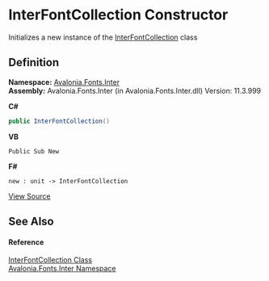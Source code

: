 # InterFontCollection Constructor


Initializes a new instance of the <a href="T_Avalonia_Fonts_Inter_InterFontCollection">InterFontCollection</a> class



## Definition
**Namespace:** <a href="N_Avalonia_Fonts_Inter">Avalonia.Fonts.Inter</a>  <br />**Assembly:** Avalonia.Fonts.Inter (in Avalonia.Fonts.Inter.dll) Version: 11.3.999

**C#**
``` C#
public InterFontCollection()
```
**VB**
``` VB
Public Sub New
```
**F#**
``` F#
new : unit -> InterFontCollection
```



<a href="https://github.com/AvaloniaUI/Avalonia/tree/master/src/Avalonia.Fonts.Inter/InterFontCollection.cs#L8" title="View the source code">View Source</a>



## See Also


#### Reference
<a href="T_Avalonia_Fonts_Inter_InterFontCollection">InterFontCollection Class</a>  <br /><a href="N_Avalonia_Fonts_Inter">Avalonia.Fonts.Inter Namespace</a>